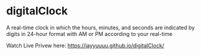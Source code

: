 # digitalClock

A real-time clock in which the hours, minutes, and seconds are indicated by digits in 24-hour format with AM or PM according to your real-time


Watch Live Privew here:
https://jayyuuuu.github.io/digitalClock/
